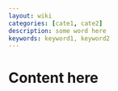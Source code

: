 ```yaml
---
layout: wiki
categories: [cate1, cate2]
description: some word here
keywords: keyword1, keyword2
---
```


# Content here
